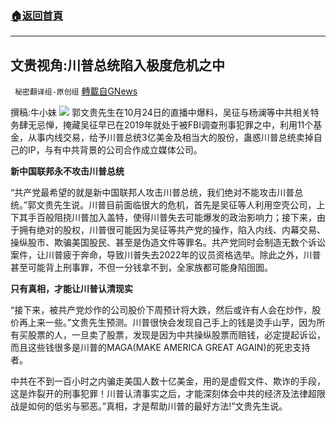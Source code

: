 ###  [:house:返回首頁](https://github.com/ourhimalayas/txt)
---


## 文贵视角:川普总统陷入极度危机之中
` 秘密翻译组-原创组` [轉載自GNews](https://gnews.org/zh-hans/1614840/)

撰稿:牛小妹
![](https://assets.gnews.org/wp-content/uploads/2021/10/AZ-5.jpg)
郭文贵先生在10月24日的直播中爆料，吴征与杨澜等中共相关特务肆无忌惮，掩藏吴征早已在2019年就处于被FBI调查刑事犯罪之中，利用11个基金，从事内线交易，给予川普总统3亿美金及相当大的股份，蛊惑川普总统卖掉自己的IP，与有中共背景的公司合作成立媒体公司。

**新中国联邦永不攻击川普总统**

“共产党最希望的就是新中国联邦人攻击川普总统，我们绝对不能攻击川普总统。”郭文贵先生说。川普目前面临很大的危机，首先是吴征等人利用空壳公司，上下其手百般阻挠川普加入盖特，使得川普失去可能爆发的政治影响力；接下来，由于拥有绝对的股权，川普很可能因为吴征等共产党的操作，陷入内线、内幕交易、操纵股市、欺骗美国股民、甚至是伪造文件等罪名。共产党同时会制造无数个诉讼案件，让川普疲于奔命，导致川普失去2022年的议员资格选举。除此之外，川普甚至可能背上刑事罪，不但一分钱拿不到，全家族都可能身陷囹圄。

**只有真相，才能让川普认清现实**

“接下来，被共产党炒作的公司股价下周预计将大跌，然后或许有人会在炒作，股价再上来一些。”文贵先生预测。川普很快会发现自己手上的钱是烫手山芋，因为所有买股票的人，一旦卖了股票，发现是因为中共操纵股票而赔钱，必定提起诉讼，而且这些钱很多是川普的MAGA(MAKE AMERICA GREAT AGAIN)的死忠支持者。

中共在不到一百小时之内骗走美国人数十亿美金，用的是虚假文件、欺诈的手段，这是炸裂开的刑事犯罪！川普认清事实之后，才能深刻体会中共的经济及法律超限战是如何的低劣与邪恶。”真相，才是帮助川普的最好方法!”文贵先生说。
